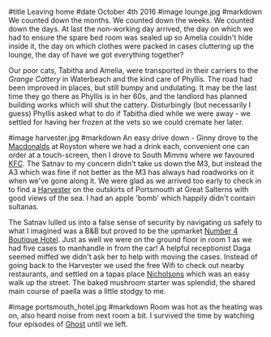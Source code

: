 #title Leaving home
#date October 4th 2016
#image lounge.jpg
#markdown
We counted down the months. We counted down the weeks. We counted down the days. At last the
non-working day arrived, the day on which we had to ensure the spare bed room was sealed up so
Amelia couldn't hide inside it, the day on which clothes were packed in cases cluttering up
the lounge, the day of have we got everything together?

Our poor cats, Tabitha and Amelia, were transported in their carriers to the *Grange Cattery*
in Waterbeach and the kind care of Phyllis. The road had been improved in places, but still
bumpy and undulating. It may be the last time they go there as Phyllis is in her 60s, and
the landlord has planned building works which will shut the cattery. Disturbingly (but
necessarily I guess) Phyllis asked what to do if Tabitha died while we were away - we settled
for having her frozen at the vets so we could cremate her later.

#image harvester.jpg
#markdown
An easy drive down - Ginny drove to the [Macdonalds](https://www.mcdonalds.com/gb/en-gb.html) at Royston where we had a drink each,
convenient one can order at a touch-screen, then I drove to South Mimms where we favoured
[KFC](https://www.kfc.co.uk/). The Satnav to my concern didn't take us down the M3, but instead the A3 which was fine
if not better as the M3 has always had roadworks on it when we've gone along it. We were glad
as we arrived too early to check in to find a [Harvester](https://www.harvester.co.uk/restaurants/southeast/thegreatsalternsmansionportsmouth) on the outskirts of Portsmouth at
Great Salterns with good views of the sea. I had an apple 'bomb' which happily didn't
contain sultanas.

The Satnav lulled us into a false sense of security by navigating us safely to what I imagined
was a B&B but proved to be the upmarket [Number 4 Boutique Hotel](https://www.number4hotel.co.uk/). Just as well we were
on the ground floor in room 1 as we had five cases to manhandle in from the car! A helpful
receptionist Daga seemed miffed we didn't ask her to help with moving the cases. Instead
of going back to the Harvester we used the free Wifi to check out nearby restaurants, and settled
on a tapas place [Nicholsons](https://nicholsonsrestaurant.co.uk/) which was an easy walk up the street. The baked mushroom starter
was splendid, the shared main course of paella was a little stodgy to me.

#image portsmouth_hotel.jpg
#markdown
Room was hot as the heating was on, also heard noise from next room a bit. I survived the time
by watching four episodes of [Ghost](https://www.koreandrama.org/ghost-phantom/) until we left.
